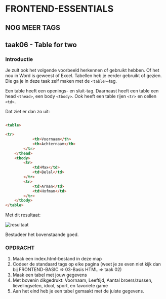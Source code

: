 # FRONTEND-ESSENTIALS

## NOG MEER TAGS

## taak06 - Table for two

### Introductie

Je zult ook het volgende voorbeeld herkennen of gebruikt hebben. Of het nou in Word is geweest of Excel. Tabellen heb je eerder gebruikt of gezien.
Die ga je in deze taak zelf maken met de `<table>`-tag.

Een table heeft een openings- en sluit-tag. Daarnaast heeft een table een head `<thead>`, een body `<tbody>`.
Ook heeft een table rijen `<tr>` en cellen `<td>`.

Dat ziet er dan zo uit:

```html

<table>

<tr>
            <th>Voornaam</th>
            <th>Achternaam</th>
        </tr>
    </thead>
    <tbody>
        <tr>
            <td>Max</td>
            <td>Belal</td>
        </tr>
        <tr>
            <td>Arman</td>
            <td>Hofman</td>
        </tr>
    </tbody>
</table>

```

Met dit resultaat:

![resultaat](images/table.png)

Bestudeer het bovenstaande goed.

### OPDRACHT

1. Maak een index.html-bestand in deze map
2. Codeer de standaard tags op elke pagina (weet je ze even niet kijk dan bij FRONTEND-BASIC => 03-Basis HTML => taak 02)
3. Maak een tabel met jouw gegevens
4. Met bovenin dikgedrukt: Voornaam, Leeftijd, Aantal broers/zussen, lievelingseten, idool, sport, en favoriete game
5. Aan het eind heb je een tabel gemaakt met de juiste gegevens.
